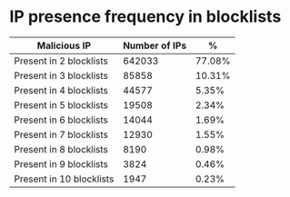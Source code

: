 # IP presence frequency in blocklists
| Malicious IP | Number of IPs | % |
|----|----|----|
| Present in 2 blocklists | 642033 | 77.08% |
| Present in 3 blocklists | 85858 | 10.31% |
| Present in 4 blocklists | 44577 | 5.35% |
| Present in 5 blocklists | 19508 | 2.34% |
| Present in 6 blocklists | 14044 | 1.69% |
| Present in 7 blocklists | 12930 | 1.55% |
| Present in 8 blocklists | 8190 | 0.98% |
| Present in 9 blocklists | 3824 | 0.46% |
| Present in 10 blocklists | 1947 | 0.23% |
